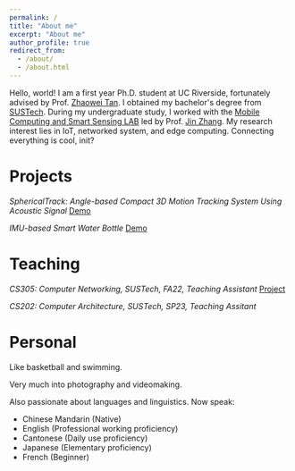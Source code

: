 ```yaml
---
permalink: /
title: "About me"
excerpt: "About me"
author_profile: true
redirect_from: 
  - /about/
  - /about.html
---
```


Hello, world!
I am a first year Ph.D. student at UC Riverside, fortunately advised by Prof. [Zhaowei Tan](https://cs.ucr.edu/~ztan/). I obtained my bachelor's degree from [SUSTech](https://www.sustech.edu.cn/en/). During my undergraduate study, I worked with the [Mobile Computing and Smart Sensing LAB](https://jinzhang-sustech.github.io/lab/) led by Prof. [Jin Zhang](https://jinzhang-sustech.github.io/). My research interest lies in IoT, networked system, and edge computing. Connecting everything is cool, init?

Projects
=====
*SphericalTrack: Angle-based Compact 3D Motion Tracking System Using Acoustic Signal* [Demo](https://www.bilibili.com/video/BV1oL411Z7Wn)

*IMU-based Smart Water Bottle* [Demo](https://www.bilibili.com/video/BV1sb4y1r7Gy)

Teaching
=====
*CS305: Computer Networking, SUSTech, FA22, Teaching Assistant* [Project](https://github.com/SUSTech-CS305-Fall22/CS305-Project-Skeleton)

*CS202: Computer Architecture, SUSTech, SP23, Teaching Assitant*

Personal
=====
Like basketball and swimming.

Very much into photography and videomaking.

Also passionate about languages and linguistics. Now speak:
* Chinese Mandarin (Native)
* English (Professional working proficiency)
* Cantonese (Daily use proficiency)
* Japanese (Elementary proficiency)
* French (Beginner)